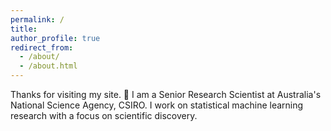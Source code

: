 ```yaml
---
permalink: /
title: 
author_profile: true
redirect_from: 
  - /about/
  - /about.html
---
```


Thanks for visiting my site. :wave:  I am a Senior Research Scientist at Australia's National Science Agency, CSIRO. I work on statistical machine learning research with a focus on scientific discovery. 